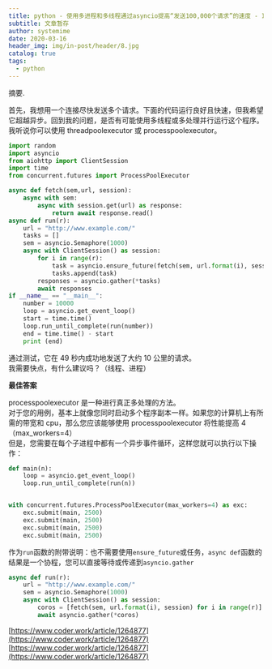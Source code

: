```yaml
---
title: python - 使用多进程和多线程通过asyncio提高“发送100,000个请求”的速度 - IT工具网
subtitle: 文章暂存
author: systemime
date: 2020-03-16
header_img: img/in-post/header/8.jpg
catalog: true
tags:
  - python
---
```

摘要.

<!-- more -->
首先，我想用一个连接尽快发送多个请求。下面的代码运行良好且快速，但我希望它超越异步。回到我的问题，是否有可能使用多线程或多处理并行运行这个程序。我听说你可以使用 threadpoolexecutor 或 processpoolexecutor。  

```python
import random
import asyncio
from aiohttp import ClientSession
import time
from concurrent.futures import ProcessPoolExecutor

async def fetch(sem,url, session):
    async with sem:
        async with session.get(url) as response:
            return await response.read()
async def run(r):
    url = "http://www.example.com/"
    tasks = []
    sem = asyncio.Semaphore(1000)
    async with ClientSession() as session:
        for i in range(r):
            task = asyncio.ensure_future(fetch(sem, url.format(i), session)) 
            tasks.append(task)
        responses = asyncio.gather(*tasks)
        await responses
if __name__ == "__main__":
    number = 10000
    loop = asyncio.get_event_loop()
    start = time.time()
    loop.run_until_complete(run(number))
    end = time.time() - start
    print (end)
```

通过测试，它在 49 秒内成功地发送了大约 10 公里的请求。  
我需要快点，有什么建议吗？（线程、进程）

**最佳答案**

processpoolexecutor 是一种进行真正多处理的方法。  
对于您的用例，基本上就像您同时启动多个程序副本一样。如果您的计算机上有所需的带宽和 cpu，那么您应该能够使用 processpoolexecutor 将性能提高 4（max_workers=4）  
但是，您需要在每个子进程中都有一个异步事件循环，这样您就可以执行以下操作：  

```python
def main(n):
    loop = asyncio.get_event_loop()
    loop.run_until_complete(run(n))


with concurrent.futures.ProcessPoolExecutor(max_workers=4) as exc:
    exc.submit(main, 2500)
    exc.submit(main, 2500)
    exc.submit(main, 2500)
    exc.submit(main, 2500)
```

作为`run`函数的附带说明：也不需要使用`ensure_future`或任务，`async def`函数的结果是一个协程，您可以直接等待或传递到`asyncio.gather`

```python
async def run(r):
    url = "http://www.example.com/"
    sem = asyncio.Semaphore(1000)
    async with ClientSession() as session:
        coros = [fetch(sem, url.format(i), session) for i in range(r)]
        await asyncio.gather(*coros)
```

 [https://www.coder.work/article/1264877](https://www.coder.work/article/1264877) 
 [https://www.coder.work/article/1264877](https://www.coder.work/article/1264877)
